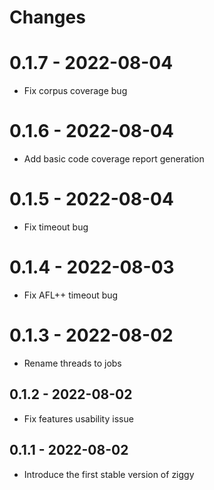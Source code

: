 # Changes

# 0.1.7 - 2022-08-04

- Fix corpus coverage bug

# 0.1.6 - 2022-08-04

- Add basic code coverage report generation

# 0.1.5 - 2022-08-04

- Fix timeout bug

# 0.1.4 - 2022-08-03

- Fix AFL++ timeout bug

# 0.1.3 - 2022-08-02

- Rename threads to jobs

## 0.1.2 - 2022-08-02

- Fix features usability issue

## 0.1.1 - 2022-08-02

- Introduce the first stable version of ziggy